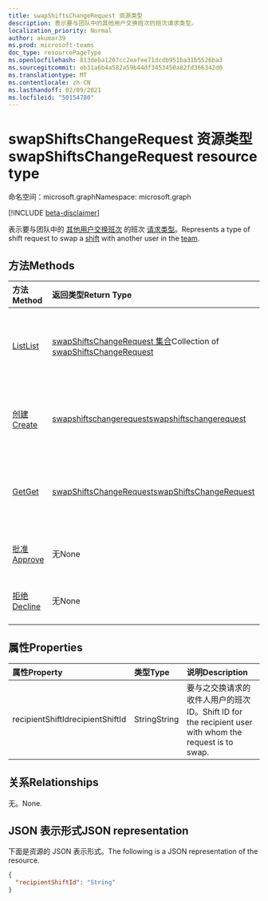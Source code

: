 ```yaml
---
title: swapShiftsChangeRequest 资源类型
description: 表示要与团队中的其他用户交换班次的班次请求类型。
localization_priority: Normal
author: akumar39
ms.prod: microsoft-teams
doc_type: resourcePageType
ms.openlocfilehash: 813deba1207cc2eafee71dcdb951ba31b5526ba3
ms.sourcegitcommit: eb31a6b4a582a59b44df3453450a82fd366342d0
ms.translationtype: MT
ms.contentlocale: zh-CN
ms.lasthandoff: 02/09/2021
ms.locfileid: "50154780"
---
```

# <a name="swapshiftschangerequest-resource-type"></a><span data-ttu-id="7cbfd-103">swapShiftsChangeRequest 资源类型</span><span class="sxs-lookup"><span data-stu-id="7cbfd-103">swapShiftsChangeRequest resource type</span></span>

<span data-ttu-id="7cbfd-104">命名空间：microsoft.graph</span><span class="sxs-lookup"><span data-stu-id="7cbfd-104">Namespace: microsoft.graph</span></span>

[!INCLUDE [beta-disclaimer](../../includes/beta-disclaimer.md)]

<span data-ttu-id="7cbfd-105">表示要与团队中的 [其他用户交换班次](../resources/shift.md) 的班次 [请求类型](../resources/team.md)。</span><span class="sxs-lookup"><span data-stu-id="7cbfd-105">Represents a type of shift request to swap a [shift](../resources/shift.md) with another user in the [team](../resources/team.md).</span></span>

## <a name="methods"></a><span data-ttu-id="7cbfd-106">方法</span><span class="sxs-lookup"><span data-stu-id="7cbfd-106">Methods</span></span>

| <span data-ttu-id="7cbfd-107">方法</span><span class="sxs-lookup"><span data-stu-id="7cbfd-107">Method</span></span>       | <span data-ttu-id="7cbfd-108">返回类型</span><span class="sxs-lookup"><span data-stu-id="7cbfd-108">Return Type</span></span> | <span data-ttu-id="7cbfd-109">Description</span><span class="sxs-lookup"><span data-stu-id="7cbfd-109">Description</span></span> |
|:-------------|:------------|:------------|
| [<span data-ttu-id="7cbfd-110">List</span><span class="sxs-lookup"><span data-stu-id="7cbfd-110">List</span></span>](../api/swapshiftschangerequest-list.md) | <span data-ttu-id="7cbfd-111">[swapShiftsChangeRequest 集合](swapshiftschangerequest.md)</span><span class="sxs-lookup"><span data-stu-id="7cbfd-111">Collection of [swapShiftsChangeRequest](swapshiftschangerequest.md)</span></span> | <span data-ttu-id="7cbfd-112">列出团队 **中 swapShiftsChangeRequest** 对象的属性和关系。</span><span class="sxs-lookup"><span data-stu-id="7cbfd-112">List the properties and relationships of **swapShiftsChangeRequest** objects in a team.</span></span> |
| [<span data-ttu-id="7cbfd-113">创建</span><span class="sxs-lookup"><span data-stu-id="7cbfd-113">Create</span></span>](../api/swapshiftschangerequest-post.md) | [<span data-ttu-id="7cbfd-114">swapshiftschangerequest</span><span class="sxs-lookup"><span data-stu-id="7cbfd-114">swapshiftschangerequest</span></span>](swapshiftschangerequest.md) | <span data-ttu-id="7cbfd-115">创建 swapshiftschangerequest 对象的实例。</span><span class="sxs-lookup"><span data-stu-id="7cbfd-115">Create an instance of an swapshiftschangerequest object.</span></span> |
| [<span data-ttu-id="7cbfd-116">Get</span><span class="sxs-lookup"><span data-stu-id="7cbfd-116">Get</span></span>](../api/swapshiftschangerequest-get.md) | [<span data-ttu-id="7cbfd-117">swapShiftsChangeRequest</span><span class="sxs-lookup"><span data-stu-id="7cbfd-117">swapShiftsChangeRequest</span></span>](swapshiftschangerequest.md) | <span data-ttu-id="7cbfd-118">读取 **swapShiftsChangeRequest** 对象的属性和关系。</span><span class="sxs-lookup"><span data-stu-id="7cbfd-118">Read the properties and relationships of a **swapShiftsChangeRequest** object.</span></span> |
|[<span data-ttu-id="7cbfd-119">批准</span><span class="sxs-lookup"><span data-stu-id="7cbfd-119">Approve</span></span>](../api/swapshiftschangerequest-approve.md)|<span data-ttu-id="7cbfd-120">无</span><span class="sxs-lookup"><span data-stu-id="7cbfd-120">None</span></span>|<span data-ttu-id="7cbfd-121">批准 **swapShiftsChangeRequest**。</span><span class="sxs-lookup"><span data-stu-id="7cbfd-121">Approve a **swapShiftsChangeRequest**.</span></span> |
|[<span data-ttu-id="7cbfd-122">拒绝</span><span class="sxs-lookup"><span data-stu-id="7cbfd-122">Decline</span></span>](../api/swapshiftschangerequest-decline.md)|<span data-ttu-id="7cbfd-123">无</span><span class="sxs-lookup"><span data-stu-id="7cbfd-123">None</span></span>|<span data-ttu-id="7cbfd-124">拒绝 **swapShiftsChangeRequest**。</span><span class="sxs-lookup"><span data-stu-id="7cbfd-124">Decline a **swapShiftsChangeRequest**.</span></span>|

## <a name="properties"></a><span data-ttu-id="7cbfd-125">属性</span><span class="sxs-lookup"><span data-stu-id="7cbfd-125">Properties</span></span>

| <span data-ttu-id="7cbfd-126">属性</span><span class="sxs-lookup"><span data-stu-id="7cbfd-126">Property</span></span>     | <span data-ttu-id="7cbfd-127">类型</span><span class="sxs-lookup"><span data-stu-id="7cbfd-127">Type</span></span>        | <span data-ttu-id="7cbfd-128">说明</span><span class="sxs-lookup"><span data-stu-id="7cbfd-128">Description</span></span> |
|:-------------|:------------|:------------|
|<span data-ttu-id="7cbfd-129">recipientShiftId</span><span class="sxs-lookup"><span data-stu-id="7cbfd-129">recipientShiftId</span></span>|<span data-ttu-id="7cbfd-130">String</span><span class="sxs-lookup"><span data-stu-id="7cbfd-130">String</span></span>|<span data-ttu-id="7cbfd-131">要与之交换请求的收件人用户的班次 ID。</span><span class="sxs-lookup"><span data-stu-id="7cbfd-131">Shift ID for the recipient user with whom the request is to swap.</span></span>|

## <a name="relationships"></a><span data-ttu-id="7cbfd-132">关系</span><span class="sxs-lookup"><span data-stu-id="7cbfd-132">Relationships</span></span>

<span data-ttu-id="7cbfd-133">无。</span><span class="sxs-lookup"><span data-stu-id="7cbfd-133">None.</span></span>

## <a name="json-representation"></a><span data-ttu-id="7cbfd-134">JSON 表示形式</span><span class="sxs-lookup"><span data-stu-id="7cbfd-134">JSON representation</span></span>

<span data-ttu-id="7cbfd-135">下面是资源的 JSON 表示形式。</span><span class="sxs-lookup"><span data-stu-id="7cbfd-135">The following is a JSON representation of the resource.</span></span>

<!-- {
  "blockType": "resource",
  "optionalProperties": [

  ],
  "@odata.type": "microsoft.graph.swapShiftsChangeRequest"
}-->

```json
{
  "recipientShiftId": "String"
}
```

<!-- uuid: 16cd6b66-4b1a-43a1-adaf-3a886856ed98
2019-02-04 14:57:30 UTC -->
<!-- {
  "type": "#page.annotation",
  "description": "swapShiftsChangeRequest resource",
  "keywords": "",
  "section": "documentation",
  "tocPath": ""
}-->


